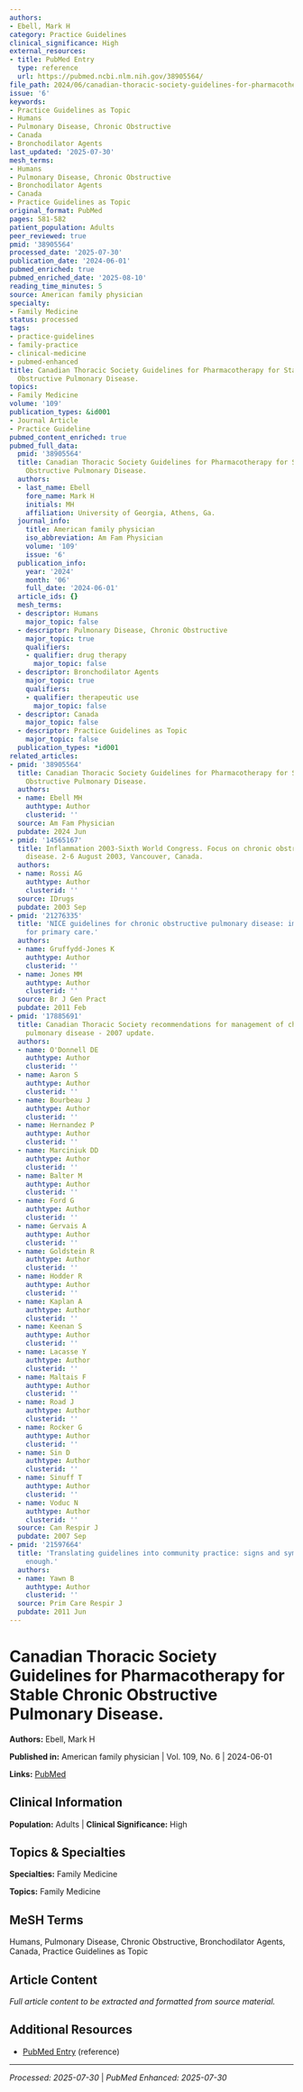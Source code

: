 ```yaml
---
authors:
- Ebell, Mark H
category: Practice Guidelines
clinical_significance: High
external_resources:
- title: PubMed Entry
  type: reference
  url: https://pubmed.ncbi.nlm.nih.gov/38905564/
file_path: 2024/06/canadian-thoracic-society-guidelines-for-pharmacotherapy-for.md
issue: '6'
keywords:
- Practice Guidelines as Topic
- Humans
- Pulmonary Disease, Chronic Obstructive
- Canada
- Bronchodilator Agents
last_updated: '2025-07-30'
mesh_terms:
- Humans
- Pulmonary Disease, Chronic Obstructive
- Bronchodilator Agents
- Canada
- Practice Guidelines as Topic
original_format: PubMed
pages: 581-582
patient_population: Adults
peer_reviewed: true
pmid: '38905564'
processed_date: '2025-07-30'
publication_date: '2024-06-01'
pubmed_enriched: true
pubmed_enriched_date: '2025-08-10'
reading_time_minutes: 5
source: American family physician
specialty:
- Family Medicine
status: processed
tags:
- practice-guidelines
- family-practice
- clinical-medicine
- pubmed-enhanced
title: Canadian Thoracic Society Guidelines for Pharmacotherapy for Stable Chronic
  Obstructive Pulmonary Disease.
topics:
- Family Medicine
volume: '109'
publication_types: &id001
- Journal Article
- Practice Guideline
pubmed_content_enriched: true
pubmed_full_data:
  pmid: '38905564'
  title: Canadian Thoracic Society Guidelines for Pharmacotherapy for Stable Chronic
    Obstructive Pulmonary Disease.
  authors:
  - last_name: Ebell
    fore_name: Mark H
    initials: MH
    affiliation: University of Georgia, Athens, Ga.
  journal_info:
    title: American family physician
    iso_abbreviation: Am Fam Physician
    volume: '109'
    issue: '6'
  publication_info:
    year: '2024'
    month: '06'
    full_date: '2024-06-01'
  article_ids: {}
  mesh_terms:
  - descriptor: Humans
    major_topic: false
  - descriptor: Pulmonary Disease, Chronic Obstructive
    major_topic: true
    qualifiers:
    - qualifier: drug therapy
      major_topic: false
  - descriptor: Bronchodilator Agents
    major_topic: true
    qualifiers:
    - qualifier: therapeutic use
      major_topic: false
  - descriptor: Canada
    major_topic: false
  - descriptor: Practice Guidelines as Topic
    major_topic: false
  publication_types: *id001
related_articles:
- pmid: '38905564'
  title: Canadian Thoracic Society Guidelines for Pharmacotherapy for Stable Chronic
    Obstructive Pulmonary Disease.
  authors:
  - name: Ebell MH
    authtype: Author
    clusterid: ''
  source: Am Fam Physician
  pubdate: 2024 Jun
- pmid: '14565167'
  title: Inflammation 2003-Sixth World Congress. Focus on chronic obstructive pulmonary
    disease. 2-6 August 2003, Vancouver, Canada.
  authors:
  - name: Rossi AG
    authtype: Author
    clusterid: ''
  source: IDrugs
  pubdate: 2003 Sep
- pmid: '21276335'
  title: 'NICE guidelines for chronic obstructive pulmonary disease: implications
    for primary care.'
  authors:
  - name: Gruffydd-Jones K
    authtype: Author
    clusterid: ''
  - name: Jones MM
    authtype: Author
    clusterid: ''
  source: Br J Gen Pract
  pubdate: 2011 Feb
- pmid: '17885691'
  title: Canadian Thoracic Society recommendations for management of chronic obstructive
    pulmonary disease - 2007 update.
  authors:
  - name: O'Donnell DE
    authtype: Author
    clusterid: ''
  - name: Aaron S
    authtype: Author
    clusterid: ''
  - name: Bourbeau J
    authtype: Author
    clusterid: ''
  - name: Hernandez P
    authtype: Author
    clusterid: ''
  - name: Marciniuk DD
    authtype: Author
    clusterid: ''
  - name: Balter M
    authtype: Author
    clusterid: ''
  - name: Ford G
    authtype: Author
    clusterid: ''
  - name: Gervais A
    authtype: Author
    clusterid: ''
  - name: Goldstein R
    authtype: Author
    clusterid: ''
  - name: Hodder R
    authtype: Author
    clusterid: ''
  - name: Kaplan A
    authtype: Author
    clusterid: ''
  - name: Keenan S
    authtype: Author
    clusterid: ''
  - name: Lacasse Y
    authtype: Author
    clusterid: ''
  - name: Maltais F
    authtype: Author
    clusterid: ''
  - name: Road J
    authtype: Author
    clusterid: ''
  - name: Rocker G
    authtype: Author
    clusterid: ''
  - name: Sin D
    authtype: Author
    clusterid: ''
  - name: Sinuff T
    authtype: Author
    clusterid: ''
  - name: Voduc N
    authtype: Author
    clusterid: ''
  source: Can Respir J
  pubdate: 2007 Sep
- pmid: '21597664'
  title: 'Translating guidelines into community practice: signs and symptoms are not
    enough.'
  authors:
  - name: Yawn B
    authtype: Author
    clusterid: ''
  source: Prim Care Respir J
  pubdate: 2011 Jun
---
```


# Canadian Thoracic Society Guidelines for Pharmacotherapy for Stable Chronic Obstructive Pulmonary Disease.

**Authors:** Ebell, Mark H

**Published in:** American family physician | Vol. 109, No. 6 | 2024-06-01

**Links:** [PubMed](https://pubmed.ncbi.nlm.nih.gov/38905564/)

## Clinical Information

**Population:** Adults | **Clinical Significance:** High

## Topics & Specialties

**Specialties:** Family Medicine

**Topics:** Family Medicine

## MeSH Terms

Humans, Pulmonary Disease, Chronic Obstructive, Bronchodilator Agents, Canada, Practice Guidelines as Topic

## Article Content

*Full article content to be extracted and formatted from source material.*

## Additional Resources

- [PubMed Entry](https://pubmed.ncbi.nlm.nih.gov/38905564/) (reference)

---

*Processed: 2025-07-30* | *PubMed Enhanced: 2025-07-30*
